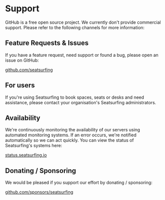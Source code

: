 # Support

GitHub is a free open source project. We currently don't provide commercial support. Please refer to the following channels for more information:

## Feature Requests & Issues
If you have a feature request, need support or found a bug, please open an issue on GitHub:

[github.com/seatsurfing](https://github.com/seatsurfing/)

## For users
If you're using Seatsurfing to book spaces, seats or desks and need assistance, please contact your organisation's Seatsurfing administrators.

## Availability
We're continuously monitoring the availability of our servers using automated monitoring systems. If an error occurs, we're notified automatically so we can act quickly. You can view the status of Seatsurfing's systems here:

[status.seatsurfing.io](https://status.seatsurfing.io)

## Donating / Sponsoring
We would be pleased if you support our effort by donating / sponsoring:

[github.com/sponsors/seatsurfing](https://github.com/sponsors/seatsurfing)